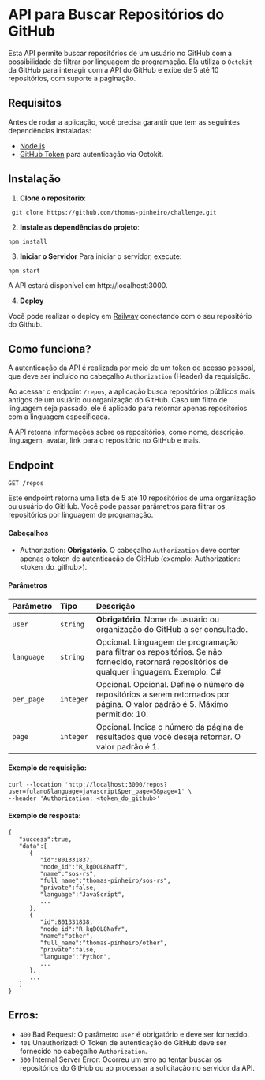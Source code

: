 # API para Buscar Repositórios do GitHub

Esta API permite buscar repositórios de um usuário no GitHub com a possibilidade de filtrar por linguagem de programação. Ela utiliza o `Octokit` da GitHub para interagir com a API do GitHub e exibe de 5 até 10 repositórios, com suporte a paginação.

## Requisitos

Antes de rodar a aplicação, você precisa garantir que tem as seguintes dependências instaladas:

- [Node.js](https://nodejs.org/)
- [GitHub Token](https://docs.github.com/en/authentication/keeping-your-account-and-data-secure/managing-your-personal-access-tokens#creating-a-personal-access-token-classic) para autenticação via Octokit.

## Instalação

1. **Clone o repositório**:

```
 git clone https://github.com/thomas-pinheiro/challenge.git
```

2. **Instale as dependências do projeto**:

```
npm install
```

3. **Iniciar o Servidor**
   Para iniciar o servidor, execute:

```
npm start
```

A API estará disponível em http://localhost:3000.

4. **Deploy**

Você pode realizar o deploy em [Railway](https://railway.com/) conectando com o seu repositório do Github.

## Como funciona?

A autenticação da API é realizada por meio de um token de acesso pessoal, que deve ser incluído no cabeçalho `Authorization` (Header) da requisição.

Ao acessar o endpoint `/repos`, a aplicação busca repositórios públicos mais antigos de um usuário ou organização do GitHub. Caso um filtro de linguagem seja passado, ele é aplicado para retornar apenas repositórios com a linguagem especificada.

A API retorna informações sobre os repositórios, como nome, descrição, linguagem, avatar, link para o repositório no GitHub e mais.

## Endpoint

`GET /repos`

Este endpoint retorna uma lista de 5 até 10 repositórios de uma organização ou usuário do GitHub. Você pode passar parâmetros para filtrar os repositórios por linguagem de programação.

#### Cabeçalhos

- Authorization: **Obrigatório**. O cabeçalho `Authorization` deve conter apenas o token de autenticação do GitHub (exemplo: Authorization: <token_do_github>).

#### Parâmetros

| Parâmetro  | Tipo      | Descrição                                                                                                                        |
| :--------- | :-------- | :------------------------------------------------------------------------------------------------------------------------------- |
| `user`     | `string`  | **Obrigatório**. Nome de usuário ou organização do GitHub a ser consultado.                                                      |
| `language` | `string`  | Opcional. Linguagem de programação para filtrar os repositórios. Se não fornecido, retornará repositórios de qualquer linguagem. Exemplo: C# |
| `per_page` | `integer` | Opcional. Opcional. Define o número de repositórios a serem retornados por página. O valor padrão é 5. Máximo permitido: 10.     |
| `page`     | `integer` | Opcional. Indica o número da página de resultados que você deseja retornar. O valor padrão é 1.                                  |

#### Exemplo de requisição:

```
curl --location 'http://localhost:3000/repos?user=fulano&language=javascript&per_page=5&page=1' \
--header 'Authorization: <token_do_github>'
```

#### Exemplo de resposta:

```
{
   "success":true,
   "data":[
      {
         "id":801331837,
         "node_id":"R_kgDOL8Naff",
         "name":"sos-rs",
         "full_name":"thomas-pinheiro/sos-rs",
         "private":false,
         "language":"JavaScript",
         ...
      },
      {
         "id":801331838,
         "node_id":"R_kgDOL8Nafr",
         "name":"other",
         "full_name":"thomas-pinheiro/other",
         "private":false,
         "language":"Python",
         ...
      },
      ...
   ]
}
```

## Erros:

- `400` Bad Request: O parâmetro `user` é obrigatório e deve ser fornecido.
- `401` Unauthorized: O Token de autenticação do GitHub deve ser fornecido no cabeçalho `Authorization`.
- `500` Internal Server Error: Ocorreu um erro ao tentar buscar os repositórios do GitHub ou ao processar a solicitação no servidor da API.
